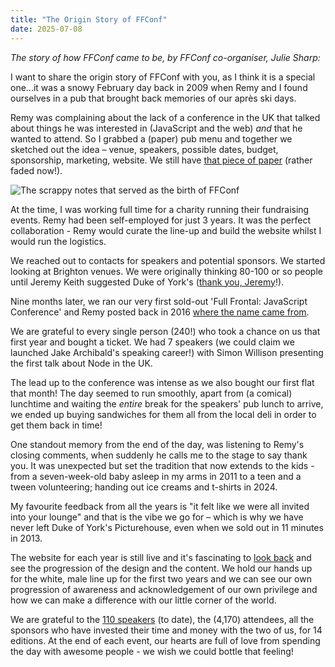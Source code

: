 ```yaml
---
title: "The Origin Story of FFConf"
date: 2025-07-08
---
```


_The story of how FFConf came to be, by FFConf co-organiser, Julie Sharp:_

I want to share the origin story of FFConf with you, as I think it is a special one...it was a snowy February day back in 2009 when Remy and I found ourselves in a pub that brought back memories of our après ski days.

Remy was complaining about the lack of a conference in the UK that talked about things he was interested in (JavaScript and the web) _and_ that he wanted to attend. So I grabbed a (paper) pub menu and together we sketched out the idea – venue, speakers, possible dates, budget, sponsorship, marketing, website. We still have [that piece of paper]() (rather faded now!).

![The scrappy notes that served as the birth of FFConf](/images/articles/ffconf-2009-plan.jpg)

At the time, I was working full time for a charity running their fundraising events. Remy had been self-employed for just 3 years. It was the perfect collaboration - Remy would curate the line-up and build the website whilst I would run the logistics.

We reached out to contacts for speakers and potential sponsors. We started looking at Brighton venues. We were originally thinking 80-100 or so people until Jeremy Keith suggested Duke of York's ([thank you, Jeremy](https://adactio.com/journal/1614)!).

Nine months later, we ran our very first sold-out 'Full Frontal: JavaScript Conference' and Remy posted back in 2016 [where the name came from](https://remysharp.com/2016/07/22/whats-in-a-name).

We are grateful to every single person (240!) who took a chance on us that first year and bought a ticket. We had 7 speakers (we could claim we launched Jake Archibald's speaking career!) with Simon Willison presenting the first talk about Node in the UK.

The lead up to the conference was intense as we also bought our first flat that month! The day seemed to run smoothly, apart from (a comical) lunchtime and waiting the _entire_ break for the speakers' pub lunch to arrive, we ended up buying sandwiches for them all from the local deli in order to get them back in time!

One standout memory from the end of the day, was listening to Remy's closing comments, when suddenly he calls me to the stage to say thank you. It was unexpected but set the tradition that now extends to the kids - from a seven-week-old baby asleep in my arms in 2011 to a teen and a tween volunteering; handing out ice creams and t-shirts in 2024.

My favourite feedback from all the years is "it felt like we were all invited into your lounge" and that is the vibe we go for – which is why we have never left Duke of York's Picturehouse, even when we sold out in 11 minutes in 2013.

The website for each year is still live and it's fascinating to [look back](/history) and see the progression of the design and the content. We hold our hands up for the white, male line up for the first two years and we can see our own progression of awareness and acknowledgement of our own privilege and how we can make a difference with our little corner of the world.

We are grateful to the [110 speakers](/talks) (to date), the (4,170) attendees, all the sponsors who have invested their time and money with the two of us, for 14 editions. At the end of each event, our hearts are full of love from spending the day with awesome people - we wish we could bottle that feeling!

